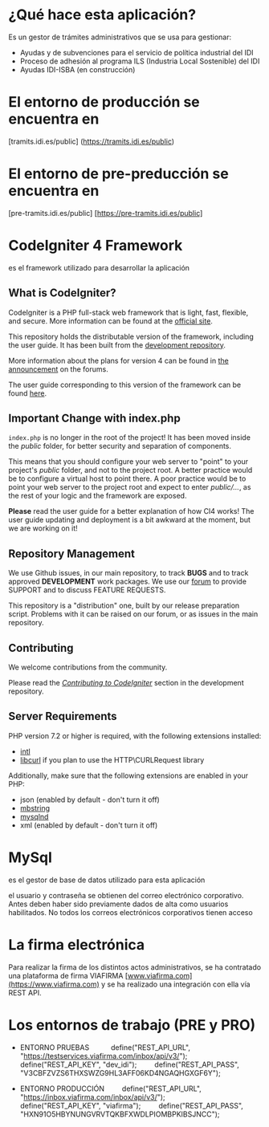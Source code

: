 # ¿Qué hace esta aplicación?

Es un gestor de trámites administrativos que se usa para gestionar:
- Ayudas y de subvenciones para el servicio de política industrial del IDI
- Proceso de adhesión al programa ILS (Industria Local Sostenible) del IDI 
- Ayudas IDI-ISBA (en construcción)

# El entorno de producción se encuentra en 

[tramits.idi.es/public] (https://tramits.idi.es/public)

# El entorno de pre-preducción se encuentra en 

[pre-tramits.idi.es/public] [https://pre-tramits.idi.es/public]

# CodeIgniter 4 Framework

es el framework utilizado para desarrollar la aplicación

## What is CodeIgniter?

CodeIgniter is a PHP full-stack web framework that is light, fast, flexible, and secure. 
More information can be found at the [official site](http://codeigniter.com).

This repository holds the distributable version of the framework,
including the user guide. It has been built from the 
[development repository](https://github.com/codeigniter4/CodeIgniter4).

More information about the plans for version 4 can be found in [the announcement](http://forum.codeigniter.com/thread-62615.html) on the forums.

The user guide corresponding to this version of the framework can be found
[here](https://codeigniter4.github.io/userguide/). 


## Important Change with index.php

`index.php` is no longer in the root of the project! It has been moved inside the *public* folder,
for better security and separation of components.

This means that you should configure your web server to "point" to your project's *public* folder, and
not to the project root. A better practice would be to configure a virtual host to point there. A poor practice would be to point your web server to the project root and expect to enter *public/...*, as the rest of your logic and the
framework are exposed.

**Please** read the user guide for a better explanation of how CI4 works!
The user guide updating and deployment is a bit awkward at the moment, but we are working on it!

## Repository Management

We use Github issues, in our main repository, to track **BUGS** and to track approved **DEVELOPMENT** work packages.
We use our [forum](http://forum.codeigniter.com) to provide SUPPORT and to discuss
FEATURE REQUESTS.

This repository is a "distribution" one, built by our release preparation script. 
Problems with it can be raised on our forum, or as issues in the main repository.

## Contributing

We welcome contributions from the community.

Please read the [*Contributing to CodeIgniter*](https://github.com/codeigniter4/CodeIgniter4/blob/develop/contributing.md) section in the development repository.

## Server Requirements

PHP version 7.2 or higher is required, with the following extensions installed: 

- [intl](http://php.net/manual/en/intl.requirements.php)
- [libcurl](http://php.net/manual/en/curl.requirements.php) if you plan to use the HTTP\CURLRequest library

Additionally, make sure that the following extensions are enabled in your PHP:

- json (enabled by default - don't turn it off)
- [mbstring](http://php.net/manual/en/mbstring.installation.php)
- [mysqlnd](http://php.net/manual/en/mysqlnd.install.php)
- xml (enabled by default - don't turn it off)

# MySql

es el gestor de base de datos utilizado para esta aplicación

el usuario y contraseña se obtienen del correo electrónico corporativo. Antes deben haber sido previamente dados de alta como usuarios habilitados. No todos los correos electrónicos corporativos tienen acceso

# La firma electrónica

Para realizar la firma de los distintos actos administrativos, se ha contratado una plataforma de firma VIAFIRMA [www.viafirma.com](https://www.viafirma.com) y se ha realizado una integración con ella vía REST API.

# Los entornos de trabajo (PRE y PRO)

 - ENTORNO PRUEBAS  
        define("REST_API_URL", "https://testservices.viafirma.com/inbox/api/v3/");
        define("REST_API_KEY", "dev_idi");
        define("REST_API_PASS", "V3CBFZVZS6THXSWZG9HL3AFF06KD4NGAQHGXGF6Y");


 - ENTORNO PRODUCCIÓN
        define("REST_API_URL", "https://inbox.viafirma.com/inbox/api/v3/");
        define("REST_API_KEY", "viafirma");
        define("REST_API_PASS", "HXN91O5HBYNUNGVRVTQKBFXWDLPIOMBPKIBSJNCC");


